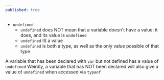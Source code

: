 ```yaml
---
published: true
---
```

- `undefined`
    - `undefined` does NOT mean that a variable doesn't have a value; it does, and its value is `undefined`
    - `undefined` IS a value
    - `undefined` is both a type, as well as the only value possible of that type

A variable that has been declared with `var` but not defined has a value of `undefined`
Weirdly, a variable that has NOT been declared will also give a value of `undefined` when accessed via `typeof`
